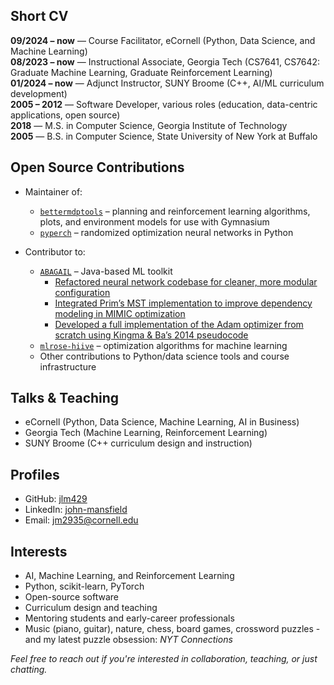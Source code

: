 ## Short CV

**09/2024 – now** — Course Facilitator, eCornell (Python, Data Science, and Machine Learning)  
**08/2023 – now** — Instructional Associate, Georgia Tech (CS7641, CS7642: Graduate Machine Learning, Graduate Reinforcement Learning)  
**01/2024 – now** — Adjunct Instructor, SUNY Broome (C++, AI/ML curriculum development)  
**2005 – 2012** — Software Developer, various roles (education, data-centric applications, open source)  
**2018** — M.S. in Computer Science, Georgia Institute of Technology  
**2005** — B.S. in Computer Science, State University of New York at Buffalo  

## Open Source Contributions

- Maintainer of:  
  - [`bettermdptools`](https://github.com/jlm429/bettermdptools) – planning and reinforcement learning algorithms, plots, and environment models for use with Gymnasium  
  - [`pyperch`](https://github.com/jlm429/pyperch) – randomized optimization neural networks in Python  

- Contributor to:  
  - [`ABAGAIL`](https://github.com/pushkar/ABAGAIL) – Java-based ML toolkit  
    - [Refactored neural network codebase for cleaner, more modular configuration](https://github.com/pushkar/ABAGAIL/blob/master/src/func/nn/OptNetworkBuilder.java)  
    - [Integrated Prim’s MST implementation to improve dependency modeling in MIMIC optimization](https://github.com/pushkar/ABAGAIL/blob/master/src/util/graph/PrimsMST.java)  
    - [Developed a full implementation of the Adam optimizer from scratch using Kingma & Ba’s 2014 pseudocode](https://github.com/pushkar/ABAGAIL/blob/master/src/func/nn/backprop/Adam.java)  
  - [`mlrose-hiive`](https://github.com/hiive/mlrose-hiive) – optimization algorithms for machine learning  
  - Other contributions to Python/data science tools and course infrastructure  


## Talks & Teaching

- eCornell (Python, Data Science, Machine Learning, AI in Business)  
- Georgia Tech (Machine Learning, Reinforcement Learning)  
- SUNY Broome (C++ curriculum design and instruction)  

## Profiles

- GitHub: [jlm429](https://github.com/jlm429)  
- LinkedIn: [john-mansfield](https://www.linkedin.com/in/jlm429/)  
- Email: jm2935@cornell.edu  

## Interests

- AI, Machine Learning, and Reinforcement Learning  
- Python, scikit-learn, PyTorch  
- Open-source software  
- Curriculum design and teaching  
- Mentoring students and early-career professionals  
- Music (piano, guitar), nature, chess, board games, crossword puzzles - and my latest puzzle obsession: *NYT Connections*


*Feel free to reach out if you're interested in collaboration, teaching, or just chatting.*
